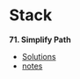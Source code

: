 # Stack
**71. Simplify Path**
- [Solutions](../solutions/#71_simplify_path.py)
- [notes](../notes/#71_simplify_path.md)
